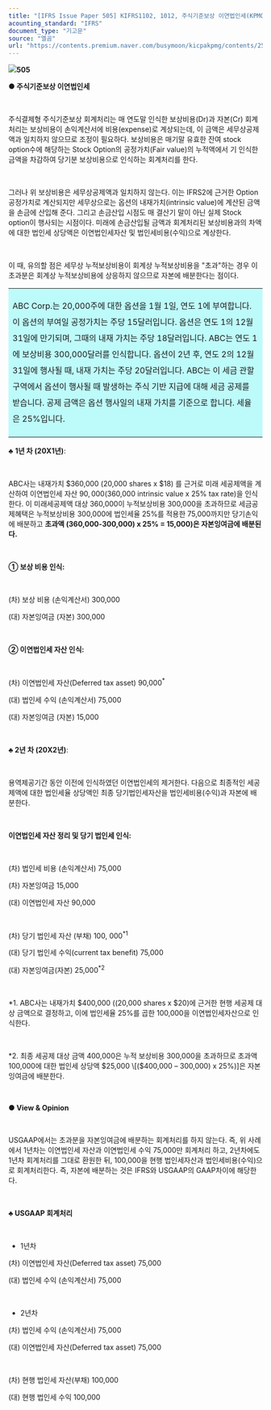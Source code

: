 ```yaml
---
title: "[IFRS Issue Paper 505] KIFRS1102, 1012, 주식기준보상 이연법인세(KPMG)"
acounting_standard: "IFRS"
document_type: "기고문"
source: "엘곰"
url: "https://contents.premium.naver.com/busymoon/kicpakpmg/contents/250327134841284dx"
---
```

![](https://n2.news.naver.com/l.gif?type=content)**505**

**● 주식기준보상 이연법인세**

**​**

주식결제형 주식기준보상 회계처리는 매 연도말 인식한 보상비용(Dr)과 자본(Cr) 회계처리는 보상비용이 손익계산서에 비용(expense)로 계상되는데, 이 금액은 세무상공제액과 일치하지 않으므로 조정이 필요하다. 보상비용은 매기말 유효한 잔여 stock option수에 해당하는 Stock Option의 공정가치(Fair value)의 누적액에서 기 인식한 금액을 차감하여 당기분 보상비용으로 인식하는 회계처리를 한다.

​

그러나 위 보상비용은 세무상공제액과 일치하지 않는다. 이는 IFRS2에 근거한 Option 공정가치로 계산되지만 세무상으로는 옵션의 내재가치(intrinsic value)에 계산된 금액을 손금에 산입해 준다. 그리고 손금산입 시점도 매 결산기 말이 아닌 실제 Stock option이 행사되는 시점이다. 미래에 손금산입될 금액과 회계처리된 보상비용과의 차액에 대한 법인세 상당액은 이연법인세자산 및 법인세비용(수익)으로 계상한다.

​

이 때, 유의할 점은 세무상 누적보상비용이 회계상 누적보상비용을 "초과"하는 경우 이 초과분은 회계상 누적보상비용에 상응하지 않으므로 자본에 배분한다는 점이다.

<table style=""><tbody><tr><td colspan="3" rowspan="1" style="width: 99.99%; height: 129.0px;  background-color: #bdfbfa;"><div><p style="line-height:2.0;"><span style="">ABC Corp.는 20,000주에 대한 옵션을 1월 1일, 연도 1에 부여합니다. 이 옵션의 부여일 공정가치는 주당 15달러입니다. 옵션은 연도 1의 12월 31일에 만기되며, 그때의 내재 가치는 주당 18달러입니다. ABC는 연도 1에 보상비용 300,000달러를 인식합니다. 옵션이 2년 후, 연도 2의 12월 31일에 행사될 때, 내재 가치는 주당 20달러입니다. ABC는 이 세금 관할구역에서 옵션이 행사될 때 발생하는 주식 기반 지급에 대해 세금 공제를 받습니다. 공제 금액은 옵션 행사일의 내재 가치를 기준으로 합니다. 세율은 25%입니다.</span></p></div></td></tr></tbody></table>

♣ **1년 차 (20X1년)**:

​

ABC사는 내재가치 $360,000 (20,000 shares x $18) 를 근거로 미래 세공제액을 계산하여 이연법인세 자산 $90,000 ($360,000 intrinsic value x 25% tax rate)을 인식한다. 이 미래세공제액 대상 360,000이 누적보상비용 300,000을 초과하므로 세금공제혜택은 누적보상비용 300,000에 법인세율 25%를 적용한 75,000까지만 당기손익에 배분하고 **초과액 (360,000-300,000) x 25% = 15,000)은 자본잉여금에 배분된다.**

​

**① 보상 비용 인식:**

**​**

(차) 보상 비용 (손익계산서) 300,000

(대) 자본잉여금 (자본) 300,000

​

**② 이연법인세 자산 인식:**

**​**

(차) 이연법인세 자산(Deferred tax asset) 90,000<sup>*</sup>

(대) 법인세 수익 (손익계산서) 75,000

(대) 자본잉여금 (자본) 15,000

**​**

**♣ 2년 차 (20X2년)**:

​

용역제공기간 동안 이전에 인식하였던 이연법인세의 제거한다. 다음으로 최종적인 세공제액에 대한 법인세율 상당액인 최종 당기법인세자산을 법인세비용(수익)과 자본에 배분한다.

​

**이연법인세 자산 정리 및 당기 법인세 인식:**

​

(차) 법인세 비용 (손익계산서) 75,000

(차) 자본잉여금 15,000

(대) 이연법인세 자산 90,000

​

(차) 당기 법인세 자산 (부채) 100, 000<sup>*1</sup>

(대) 당기 법인세 수익(current tax benefit) 75,000

(대) 자본잉여금(자본) 25,000<sup>*2</sup>

​

\*1. ABC사는 내재가치 $400,000 ((20,000 shares x $20)에 근거한 현행 세공제 대상 금액으로 결정하고, 이에 법인세율 25%를 곱한 100,000을 이연법인세자산으로 인식한다.

​

\*2. 최종 세공제 대상 금액 400,000은 누적 보상비용 300,000을 초과하므로 초과액 100,000에 대한 법인세 상당액 $25,000 \[($400,000 – 300,000) x 25%)\]은 자본잉여금에 배분한다.

​

**● View & Opinion**

**​**

USGAAP에서는 초과분을 자본잉여금에 배분하는 회계처리를 하지 않는다. 즉, 위 사례에서 1년차는 이연법인세 자산과 이연법인세 수익 75,000만 회계처리 하고, 2년차에도 1년차 회계처리를 그대로 환원한 뒤, 100,000을 현행 법인세자산과 법인세비용(수익)으로 회계처리한다. 즉, 자본에 배분하는 것은 IFRS와 USGAAP의 GAAP차이에 해당한다.

​

**♣ USGAAP 회계처리**

​

- 1년차

(차) 이연법인세 자산(Deferred tax asset) 75,000

(대) 법인세 수익 (손익계산서) 75,000

​

- 2년차

(차) 법인세 수익 (손익계산서) 75,000

(대) 이연법인세 자산(Deferred tax asset) 75,000

​

(차) 현행 법인세 자산(부채) 100,000

(대) 현행 법인세 수익 100,000